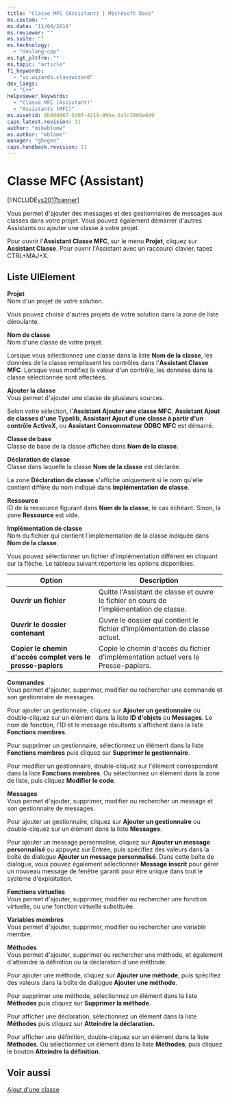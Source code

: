 ```yaml
---
title: "Classe MFC (Assistant) | Microsoft Docs"
ms.custom: ""
ms.date: "11/04/2016"
ms.reviewer: ""
ms.suite: ""
ms.technology: 
  - "devlang-cpp"
ms.tgt_pltfrm: ""
ms.topic: "article"
f1_keywords: 
  - "vc.wizards.classwizard"
dev_langs: 
  - "C++"
helpviewer_keywords: 
  - "Classe MFC (Assistant)"
  - "Assistants (MFC)"
ms.assetid: 8b0dd867-5d07-4214-99be-2a1c1995e6d9
caps.latest.revision: 11
author: "mikeblome"
ms.author: "mblome"
manager: "ghogen"
caps.handback.revision: 11
---
```

# Classe MFC (Assistant)
[!INCLUDE[vs2017banner](../../assembler/inline/includes/vs2017banner.md)]

Vous permet d'ajouter des messages et des gestionnaires de messages aux classes dans votre projet.  Vous pouvez également démarrer d'autres Assistants ou ajouter une classe à votre projet.  
  
 Pour ouvrir l'**Assistant Classe MFC**, sur le menu **Projet**, cliquez sur **Assistant Classe**.  Pour ouvrir l'Assistant avec un raccourci clavier, tapez CTRL\+MAJ\+X.  
  
## Liste UIElement  
 **Projet**  
 Nom d'un projet de votre solution.  
  
 Vous pouvez choisir d'autres projets de votre solution dans la zone de liste déroulante.  
  
 **Nom de classe**  
 Nom d'une classe de votre projet.  
  
 Lorsque vous sélectionnez une classe dans la liste **Nom de la classe**, les données de la classe remplissent les contrôles dans l'**Assistant Classe MFC**.  Lorsque vous modifiez la valeur d'un contrôle, les données dans la classe sélectionnée sont affectées.  
  
 **Ajouter la classe**  
 Vous permet d'ajouter une classe de plusieurs sources.  
  
 Selon votre sélection, l'**Assistant Ajouter une classe MFC**, **Assistant Ajout de classes d'une Typelib**, **Assistant Ajout d'une classe à partir d'un contrôle ActiveX**, ou **Assistant Consommateur ODBC MFC** est démarré.  
  
 **Classe de base**  
 Classe de base de la classe affichée dans **Nom de la classe**.  
  
 **Déclaration de classe**  
 Classe dans laquelle la classe **Nom de la classe** est déclarée.  
  
 La zone **Déclaration de classe** s'affiche uniquement si le nom qu'elle contient diffère du nom indiqué dans **Implémentation de classe**.  
  
 **Ressource**  
 ID de la ressource figurant dans **Nom de la classe**, le cas échéant.  Sinon, la zone **Ressource** est vide.  
  
 **Implémentation de classe**  
 Nom du fichier qui contient l'implémentation de la classe indiquée dans **Nom de la classe**.  
  
 Vous pouvez sélectionner un fichier d'implémentation différent en cliquant sur la flèche.  Le tableau suivant répertorie les options disponibles.  
  
|Option|Description|  
|------------|-----------------|  
|**Ouvrir un fichier**|Quitte l'Assistant de classe et ouvre le fichier en cours de l'implémentation de classe.|  
|**Ouvrir le dossier contenant**|Ouvre le dossier qui contient le fichier d'implémentation de classe actuel.|  
|**Copier le chemin d'accès complet vers le presse\-papiers**|Copie le chemin d'accès du fichier d'implémentation actuel vers le Presse\-papiers.|  
  
 **Commandes**  
 Vous permet d'ajouter, supprimer, modifier ou rechercher une commande et son gestionnaire de messages.  
  
 Pour ajouter un gestionnaire, cliquez sur **Ajouter un gestionnaire** ou double\-cliquez sur un élément dans la liste **ID d'objets** ou **Messages**.  Le nom de fonction, l'ID et le message résultants s'affichent dans la liste **Fonctions membres**.  
  
 Pour supprimer un gestionnaire, sélectionnez un élément dans la liste **Fonctions membres** puis cliquez sur **Supprimer le gestionnaire**.  
  
 Pour modifier un gestionnaire, double\-cliquez sur l'élément correspondant dans la liste **Fonctions membres**.  Ou sélectionnez un élément dans la zone de liste, puis cliquez **Modifier le code**.  
  
 **Messages**  
 Vous permet d'ajouter, supprimer, modifier ou rechercher un message et son gestionnaire de messages.  
  
 Pour ajouter un gestionnaire, cliquez sur **Ajouter un gestionnaire** ou double\-cliquez sur un élément dans la liste **Messages**.  
  
 Pour ajouter un message personnalisé, cliquez sur **Ajouter un message personnalisé** ou appuyez sur Entrée, puis spécifiez des valeurs dans la boîte de dialogue **Ajouter un message personnalisé**.  Dans cette boîte de dialogue, vous pouvez également sélectionner **Message inscrit** pour gérer un nouveau message de fenêtre garanti pour être unique dans tout le système d'exploitation.  
  
 **Fonctions virtuelles**  
 Vous permet d'ajouter, supprimer, modifier ou rechercher une fonction virtuelle, ou une fonction virtuelle substituée.  
  
 **Variables membres**  
 Vous permet d'ajouter, supprimer, modifier ou rechercher une variable membre.  
  
 **Méthodes**  
 Vous permet d'ajouter, supprimer ou rechercher une méthode, et également d'atteindre la définition ou la déclaration d'une méthode.  
  
 Pour ajouter une méthode, cliquez sur **Ajouter une méthode**, puis spécifiez des valeurs dans la boîte de dialogue **Ajouter une méthode**.  
  
 Pour supprimer une méthode, sélectionnez un élément dans la liste **Méthodes** puis cliquez sur **Supprimer la méthode**.  
  
 Pour afficher une déclaration, sélectionnez un élément dans la liste **Méthodes** puis cliquez sur **Atteindre la déclaration.**  
  
 Pour afficher une définition, double\-cliquez sur un élément dans la liste **Méthodes**.  Ou sélectionnez un élément dans la liste **Méthodes**, puis cliquez le bouton **Atteindre la définition**.  
  
## Voir aussi  
 [Ajout d'une classe](../../ide/adding-a-class-visual-cpp.md)